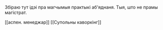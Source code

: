 Збіраю тут ідэі пра магчымыя практыкі аб'яднаня. Тыя, што не прамы магістрат.

[[аспен. менеджар]]
[[Супольны каворкінг]]


